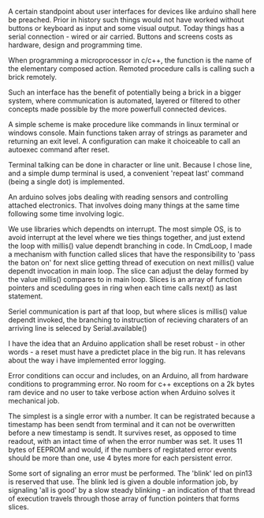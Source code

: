 A certain standpoint about user interfaces for devices like arduino shall here be preached. Prior in history such things would not have worked without buttons or keyboard as input and some visual output. Today things has a serial connection - wired or air carried. Buttons and screens costs as hardware, design and programming time.


When programming a microprocessor in c/c++, the function is the name of the elementary composed action. Remoted procedure calls is calling such a brick remotely.


Such an interface has the benefit of potentially being a brick in a bigger system, where communication is automated, layered or filtered to other concepts made possible by the more powerfull connected devices.


A simple scheme is make procedure like commands in linux terminal or windows console. Main functions taken array of strings as parameter and returning an exit level. A configuration can make it choiceable to call an autoexec command after reset. 


Terminal talking can be done in character or line unit. Because I chose line, and a simple dump terminal is used, a convenient 'repeat last' command (being a single dot) is implemented.


An arduino solves jobs dealing with reading sensors and controlling attached electronics. That involves doing many things at the same time following some time involving logic.


We use libraries which dependts on interrupt. The most simple OS, is to avoid interrupt at the level where we ties things together, and just extend the loop with millis() value dependt branching in code. In CmdLoop, I made a mechanism with function called slices that have the responsibility to 'pass the baton on' for next slice getting thread of execution on next millis() value dependt invocation in main loop. The slice can adjust the delay formed by the value millis() compares to in main loop. Slices is an array of function pointers and sceduling goes in ring when each time calls next() as last statement.


Seriel communication is part af that loop, but where slices is millis() value dependt invoked, the branching to instruction of recieving charaters of an arriving line is seleced by Serial.available()


I have the idea that an Arduino application shall be reset robust - in other words - a reset must have a predictet place in the big run. It has relevans about the way i have implemented error logging.


Error conditions can occur and includes, on an Arduino, all from hardware conditions to programming error. No room for c++ exceptions on a 2k bytes ram device and no user to take verbose action when Arduino solves it mechanical job.


The simplest is a single error with a number. It can be registrated because a timestamp has been sendt from terminal and it can not be overwritten before a new timestamp is sendt. It survives reset, as opposed to time readout, with an intact time of when the error number was set. It uses 11 bytes of EEPROM and would, if the numbers of registated error events should be more than one, use 4 bytes more for each persistent error.


Some sort of signaling an error must be performed. The 'blink' led on pin13 is reserved that use. The blink led is given a double information job, by signaling 'all is good' by a slow steady blinking - an indication of that thread of execution travels through those array of function pointers that forms slices.     
